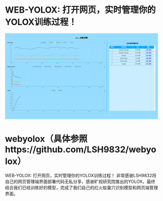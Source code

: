 # WEB-YOLOX: 打开网页，实时管理你的YOLOX训练过程！

<div align="center"><img src="src/details.png"></div>

# webyolox（具体参照https://github.com/LSH9832/webyolox）
WEB-YOLOX: 打开网页，实时管理你的YOLOX训练过程！
非常感谢LSH9832将自己的网页管理端界面部署代码无私分享，感谢旷视研究院推出的YOLOX，最终结合我们已经训练好的模型，完成了我们自己的红火蚁巢穴识别模型和网页端管理界面。
